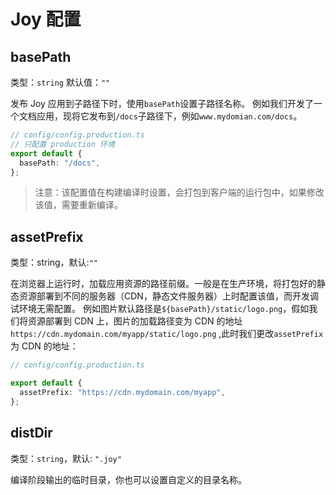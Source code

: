 # Joy 配置

## basePath

类型：`string` 默认值：`""`

发布 Joy 应用到子路径下时，使用`basePath`设置子路径名称。 例如我们开发了一个文档应用，现将它发布到`/docs`子路径下，例如`www.mydomian.com/docs`。

```typescript
// config/config.production.ts
// 只配置 production 环境
export default {
  basePath: "/docs",
};
```

> 注意：该配置值在构建编译时设置，会打包到客户端的运行包中，如果修改该值，需要重新编译。

## assetPrefix

类型：string，默认:`""`

在浏览器上运行时，加载应用资源的路径前缀。一般是在生产环境，将打包好的静态资源部署到不同的服务器（CDN，静态文件服务器）上时配置该值，而开发调试环境无需配置。 例如图片默认路径是`${basePath}/static/logo.png`，假如我们将资源部署到 CDN 上，图片的加载路径变为 CDN 的地址`https://cdn.mydomain.com/myapp/static/logo.png` ,此时我们更改`assetPrefix`为 CDN 的地址：

```typescript
// config/config.production.ts

export default {
  assetPrefix: "https://cdn.mydomain.com/myapp",
};
```

## distDir

类型：`string`，默认: `".joy"`

编译阶段输出的临时目录，你也可以设置自定义的目录名称。
